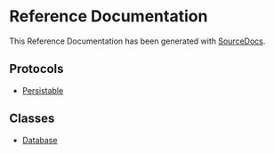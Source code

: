 # Reference Documentation
This Reference Documentation has been generated with
[SourceDocs](https://github.com/eneko/SourceDocs).

## Protocols

-   [Persistable](protocols/Persistable.md)

## Classes

-   [Database](classes/Database.md)
